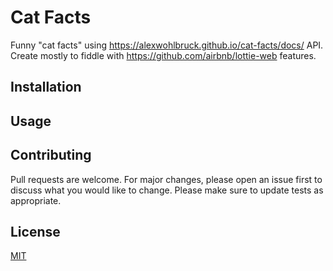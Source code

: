 # Cat Facts

Funny "cat facts" using https://alexwohlbruck.github.io/cat-facts/docs/ API. Create mostly to fiddle with https://github.com/airbnb/lottie-web features. 

## Installation

## Usage

## Contributing
Pull requests are welcome. For major changes, please open an issue first to discuss what you would like to change.
Please make sure to update tests as appropriate.

## License
[MIT](https://choosealicense.com/licenses/mit/)